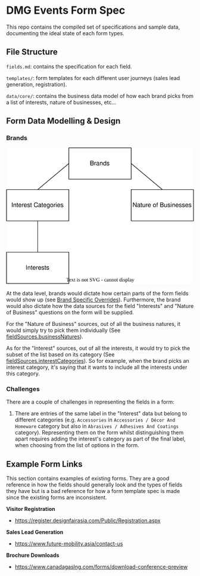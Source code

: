 # DMG Events Form Spec

This repo contains the compiled set of specifications and sample data, documenting the ideal state of each form types.

## File Structure

`fields.md`: contains the specification for each field.

`templates/`: form templates for each different user journeys (sales lead generation, registration).

`data/core/`: contains the business data model of how each brand picks from a list of interests, nature of businesses, etc...

## Form Data Modelling & Design

### Brands

![Data Modelling for brands](brands.svg "Data Modelling for brands")

At the data level, brands would dictate how certain parts of the form fields would show up (see [Brand Specific Overrides](templates/brand-specific.md)). Furthermore, the brand would also dictate how the data sources for the field "Interests" and "Nature of Business" questions on the form will be supplied.

For the "Nature of Business" sources, out of all the business natures, it would simply try to pick them individually (See [fieldSources.businessNatures](./data/core/brands.json)).

As for the "Interest" sources, out of all the interests, it would try to pick the subset of the list based on its category (See [fieldSources.interestCategories](./data/core/brands.json)). So for example, when the brand picks an interest category, it's saying that it wants to include all the interests under this category.

### Challenges

There are a couple of challenges in representing the fields in a form:

1. There are entries of the same label in the "Interest" data but belong to different categories (e.g. `Accessories` in `Accessories / Décor And Homeware` category but also in `Abrasives / Adhesives And Coatings` category). Representing them on the form whilst distinguishing them apart requires adding the interest's category as part of the final label, when choosing from the list of options in the form.

## Example Form Links

This section contains examples of existing forms. They are a good reference in how the fields should generally look and the types of fields they have but is a bad reference for how a form template spec is made since the existing forms are inconsistent.

**Visitor Registration**

- https://register.designfairasia.com/Public/Registration.aspx

**Sales Lead Generation**

- https://www.future-mobility.asia/contact-us

**Brochure Downloads**

- https://www.canadagaslng.com/forms/download-conference-preview
